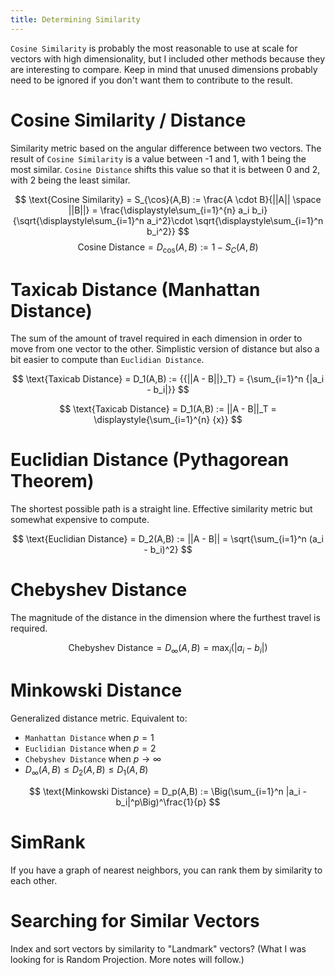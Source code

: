 ```yaml
---
title: Determining Similarity
---
```


`Cosine Similarity` is probably the most reasonable to use at scale for vectors with high dimensionality, but I included other methods because they are interesting to compare. Keep in mind that unused dimensions probably need to be ignored if you don't want them to contribute to the result.

# Cosine Similarity / Distance

Similarity metric based on the angular difference between two vectors. The result of `Cosine Similarity` is a value between -1 and 1, with 1 being the most similar. `Cosine Distance` shifts this value so that it is between 0 and 2, with 2 being the least similar.

$$
\text{Cosine Similarity}
= S_{\cos}(A,B)
:= \frac{A \cdot B}{||A|| \space ||B||}
= \frac{\displaystyle\sum_{i=1}^{n} a_i b_i}{\sqrt{\displaystyle\sum_{i=1}^n a_i^2}\cdot \sqrt{\displaystyle\sum_{i=1}^n b_i^2}}
$$
$$
\text{Cosine Distance} = D_{\cos}(A,B) := 1 - S_C(A,B)
$$

# Taxicab Distance (Manhattan Distance)

The sum of the amount of travel required in each dimension in order to move from one vector to the other. Simplistic version of distance but also a bit easier to compute than `Euclidian Distance`.

$$
\text{Taxicab Distance} = D_1(A,B) := {{||A - B||}_T} = {\sum_{i=1}^n {|a_i - b_i|}}
$$

$$
\text{Taxicab Distance} = D_1(A,B) := ||A - B||_T = \displaystyle{\sum_{i=1}^{n} {x}}
$$

# Euclidian Distance (Pythagorean Theorem)

The shortest possible path is a straight line. Effective similarity metric but somewhat expensive to compute.

$$
\text{Euclidian Distance} = D_2(A,B) := ||A - B||
= \sqrt{\sum_{i=1}^n (a_i - b_i)^2}
$$

# Chebyshev Distance

The magnitude of the distance in the dimension where the furthest travel is required.

$$
\text{Chebyshev Distance} = D_{\infty}(A,B) = \max_i(|a_i - b_i|)
$$

# Minkowski Distance

Generalized distance metric. Equivalent to:

- `Manhattan Distance` when $p = 1$
- `Euclidian Distance` when $p=2$
- `Chebyshev Distance` when $p\to\infty$
- $D_{\infty}(A,B) \leq D_2(A,B) \leq D_1(A,B)$

$$
  \text{Minkowski Distance} = D_p(A,B) := \Big(\sum_{i=1}^n |a_i - b_i|^p\Big)^\frac{1}{p}
$$

# SimRank

If you have a graph of nearest neighbors, you can rank them by similarity to each other.

# Searching for Similar Vectors

Index and sort vectors by similarity to "Landmark" vectors? (What I was looking for is Random Projection. More notes will follow.)
 